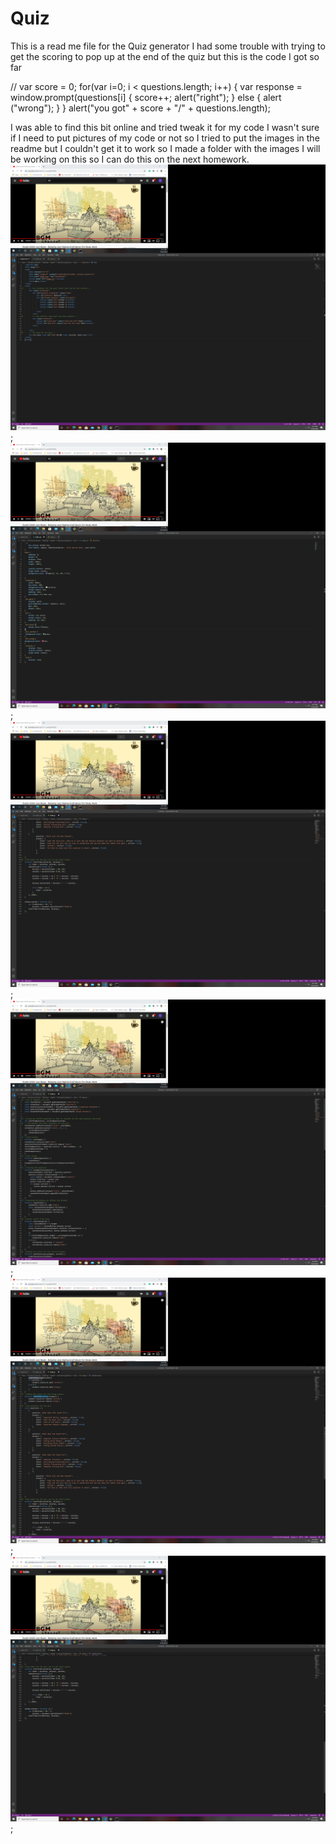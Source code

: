 # Quiz
This is a read me file for the Quiz generator 
I had some trouble with trying to get the scoring to pop up at the end of the quiz but this is the code I got so far

// var score = 0;
  for(var i=0; i < questions.length; i++) {
  var response = window.prompt(questions[i] {
    score++;
    alert("right");
    } else {
    alert ("wrong"); 
    }
  }
  alert("you got" + score + "/" + questions.length);
  
  
  I was able to find this bit online and tried tweak it for my code
  I wasn't sure if I need to put pictures of my code or not so I tried to put 
  the images in the readme but I couldn't get it to work so I made a folder with the images
  I will be working on this so I can do this on the next homework. 
![Screenshot(2)](2.png);
![Screenshot(3)](3.png);
![Screenshot(4)](4.png);
![Screenshot(5)](5.png);
![Screenshot(6)](6.png);
![Screenshot(7)](7.png);